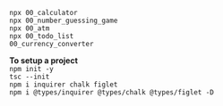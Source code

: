 `npx 00_calculator`  
`npx 00_number_guessing_game`  
`npx 00_atm`  
`npx 00_todo_list`  
`00_currency_converter`  

**To setup a project**  
`npm init -y`  
`tsc --init`  
`npm i inquirer chalk figlet`  
`npm i @types/inquirer @types/chalk @types/figlet -D`  

